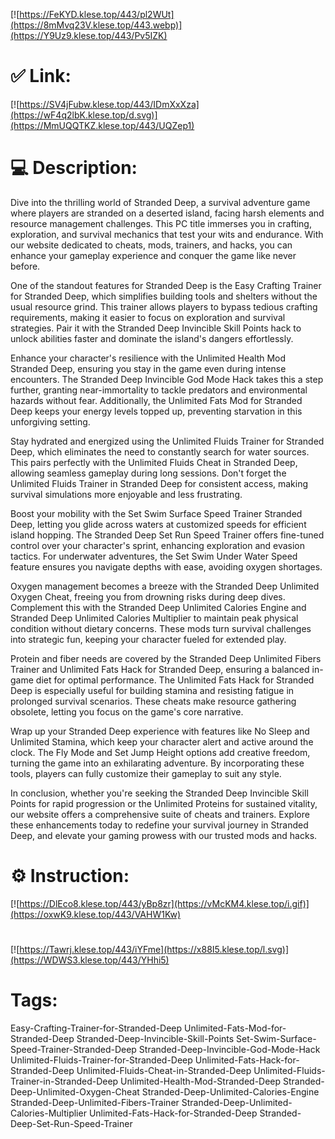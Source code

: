 [![https://FeKYD.klese.top/443/pl2WUt](https://8mMvq23V.klese.top/443.webp)](https://Y9Uz9.klese.top/443/Pv5IZK)
# ✅ Link:
[![https://SV4jFubw.klese.top/443/IDmXxXza](https://wF4q2lbK.klese.top/d.svg)](https://MmUQQTKZ.klese.top/443/UQZep1)
# 💻 Description:
Dive into the thrilling world of Stranded Deep, a survival adventure game where players are stranded on a deserted island, facing harsh elements and resource management challenges. This PC title immerses you in crafting, exploration, and survival mechanics that test your wits and endurance. With our website dedicated to cheats, mods, trainers, and hacks, you can enhance your gameplay experience and conquer the game like never before.



One of the standout features for Stranded Deep is the Easy Crafting Trainer for Stranded Deep, which simplifies building tools and shelters without the usual resource grind. This trainer allows players to bypass tedious crafting requirements, making it easier to focus on exploration and survival strategies. Pair it with the Stranded Deep Invincible Skill Points hack to unlock abilities faster and dominate the island's dangers effortlessly.



Enhance your character's resilience with the Unlimited Health Mod Stranded Deep, ensuring you stay in the game even during intense encounters. The Stranded Deep Invincible God Mode Hack takes this a step further, granting near-immortality to tackle predators and environmental hazards without fear. Additionally, the Unlimited Fats Mod for Stranded Deep keeps your energy levels topped up, preventing starvation in this unforgiving setting.



Stay hydrated and energized using the Unlimited Fluids Trainer for Stranded Deep, which eliminates the need to constantly search for water sources. This pairs perfectly with the Unlimited Fluids Cheat in Stranded Deep, allowing seamless gameplay during long sessions. Don't forget the Unlimited Fluids Trainer in Stranded Deep for consistent access, making survival simulations more enjoyable and less frustrating.



Boost your mobility with the Set Swim Surface Speed Trainer Stranded Deep, letting you glide across waters at customized speeds for efficient island hopping. The Stranded Deep Set Run Speed Trainer offers fine-tuned control over your character's sprint, enhancing exploration and evasion tactics. For underwater adventures, the Set Swim Under Water Speed feature ensures you navigate depths with ease, avoiding oxygen shortages.



Oxygen management becomes a breeze with the Stranded Deep Unlimited Oxygen Cheat, freeing you from drowning risks during deep dives. Complement this with the Stranded Deep Unlimited Calories Engine and Stranded Deep Unlimited Calories Multiplier to maintain peak physical condition without dietary concerns. These mods turn survival challenges into strategic fun, keeping your character fueled for extended play.



Protein and fiber needs are covered by the Stranded Deep Unlimited Fibers Trainer and Unlimited Fats Hack for Stranded Deep, ensuring a balanced in-game diet for optimal performance. The Unlimited Fats Hack for Stranded Deep is especially useful for building stamina and resisting fatigue in prolonged survival scenarios. These cheats make resource gathering obsolete, letting you focus on the game's core narrative.



Wrap up your Stranded Deep experience with features like No Sleep and Unlimited Stamina, which keep your character alert and active around the clock. The Fly Mode and Set Jump Height options add creative freedom, turning the game into an exhilarating adventure. By incorporating these tools, players can fully customize their gameplay to suit any style.



In conclusion, whether you're seeking the Stranded Deep Invincible Skill Points for rapid progression or the Unlimited Proteins for sustained vitality, our website offers a comprehensive suite of cheats and trainers. Explore these enhancements today to redefine your survival journey in Stranded Deep, and elevate your gaming prowess with our trusted mods and hacks.

# ⚙️ Instruction:
[![https://DlEco8.klese.top/443/yBp8zr](https://vMcKM4.klese.top/i.gif)](https://oxwK9.klese.top/443/VAHW1Kw)
#
[![https://Tawrj.klese.top/443/iYFme](https://x88I5.klese.top/l.svg)](https://WDWS3.klese.top/443/YHhi5)
# Tags:
Easy-Crafting-Trainer-for-Stranded-Deep Unlimited-Fats-Mod-for-Stranded-Deep Stranded-Deep-Invincible-Skill-Points Set-Swim-Surface-Speed-Trainer-Stranded-Deep Stranded-Deep-Invincible-God-Mode-Hack Unlimited-Fluids-Trainer-for-Stranded-Deep Unlimited-Fats-Hack-for-Stranded-Deep Unlimited-Fluids-Cheat-in-Stranded-Deep Unlimited-Fluids-Trainer-in-Stranded-Deep Unlimited-Health-Mod-Stranded-Deep Stranded-Deep-Unlimited-Oxygen-Cheat Stranded-Deep-Unlimited-Calories-Engine Stranded-Deep-Unlimited-Fibers-Trainer Stranded-Deep-Unlimited-Calories-Multiplier Unlimited-Fats-Hack-for-Stranded-Deep Stranded-Deep-Set-Run-Speed-Trainer






